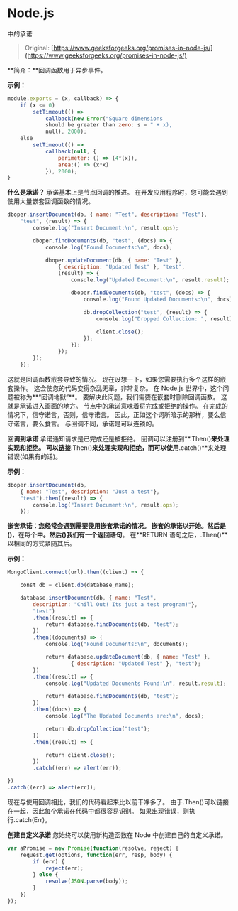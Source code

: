 # Node.js

中的承诺

> Original: [https://www.geeksforgeeks.org/promises-in-node-js/](https://www.geeksforgeeks.org/promises-in-node-js/)

**简介：**回调函数用于异步事件。

**示例：**

```js
module.exports = (x, callback) => {
    if (x <= 0)
        setTimeout(() => 
            callback(new Error("Square dimensions
            should be greater than zero: s = " + x),
            null), 2000);
    else
        setTimeout(() => 
            callback(null, {
                perimeter: () => (4*(x)),
                area:() => (x*x)
            }), 2000);
}
```

**什么是承诺？**
承诺基本上是节点回调的推进。 在开发应用程序时，您可能会遇到使用大量嵌套回调函数的情况。

```js
dboper.insertDocument(db, { name: "Test", description: "Test"},
    "test", (result) => {
        console.log("Insert Document:\n", result.ops);

        dboper.findDocuments(db, "test", (docs) => {
            console.log("Found Documents:\n", docs);

            dboper.updateDocument(db, { name: "Test" },
                { description: "Updated Test" }, "test",
                (result) => {
                    console.log("Updated Document:\n", result.result);

                    dboper.findDocuments(db, "test", (docs) => {
                        console.log("Found Updated Documents:\n", docs);

                        db.dropCollection("test", (result) => {
                            console.log("Dropped Collection: ", result);

                            client.close();
                        });
                    });
                });
        });
    });
```

这就是回调函数嵌套导致的情况。 现在设想一下，如果您需要执行多个这样的嵌套操作。 这会使您的代码变得杂乱无章，非常复杂。 在 Node.js 世界中，这个问题被称为**“回调地狱”**。 要解决此问题，我们需要在嵌套时删除回调函数。 这就是承诺进入画面的地方。 节点中的承诺意味着将完成或拒绝的操作。 在完成的情况下，信守诺言，否则，信守诺言。 因此，正如这个词所暗示的那样，要么信守诺言，要么食言。 与回调不同，承诺是可以连锁的。

**回调到承诺**
承诺通知请求是已完成还是被拒绝。 回调可以注册到**.Then()**来处理实现和拒绝。 可以链接**.Then()**来处理实现和拒绝，而可以使用**.catch()**来处理错误(如果有的话)。

**示例：**

```js
dboper.insertDocument(db, 
    { name: "Test", description: "Just a test"},
    "test").then((result) => {
        console.log("Insert Document:\n", result.ops);
    });
```

**嵌套承诺：**您经常会遇到需要使用嵌套承诺的情况。 嵌套的承诺以**开始。然后是()**，在每个**中。然后()**我们有一个**返回语句**。 在**RETURN 语句之后，.Then()**以相同的方式紧随其后。

**示例：**

```js
MongoClient.connect(url).then((client) => {

    const db = client.db(database_name);

    database.insertDocument(db, { name: "Test", 
        description: "Chill Out! Its just a test program!"},
        "test")
        .then((result) => {
            return database.findDocuments(db, "test");
        })
        .then((documents) => {
            console.log("Found Documents:\n", documents);

            return database.updateDocument(db, { name: "Test" },
                    { description: "Updated Test" }, "test");
        })
        .then((result) => {
            console.log("Updated Documents Found:\n", result.result);

            return database.findDocuments(db, "test");
        })
        .then((docs) => {
            console.log("The Updated Documents are:\n", docs);

            return db.dropCollection("test");
        })
        .then((result) => {

            return client.close();
        })
        .catch((err) => alert(err));

})
.catch((err) => alert(err));
```

现在与使用回调相比，我们的代码看起来比以前干净多了。 由于.Then()可以链接在一起，因此每个承诺在代码中都很容易识别。 如果出现错误，则执行.catch(Err)。

**创建自定义承诺**
您始终可以使用新构造函数在 Node 中创建自己的自定义承诺。

```js
var aPromise = new Promise(function(resolve, reject) {
    request.get(options, function(err, resp, body) {
        if (err) {
            reject(err);
        } else {
            resolve(JSON.parse(body));
        }
    })
});
```
